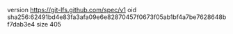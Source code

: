version https://git-lfs.github.com/spec/v1
oid sha256:62491bd4e83fa3afa09e6e82870457f0673f05ab1bf4a7be7628648bf7dab3e4
size 405

